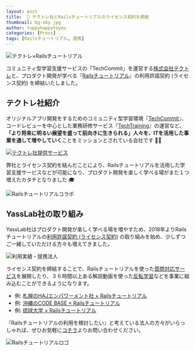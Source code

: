 ```yaml
---
layout: post
title:  🤝 テクトレ社とRailsチュートリアルのライセンス契約を締結
thumbnail: bg-sky.jpg
author: Yuppyhappytoyou
categories: [Press]
tags: [Railsチュートリアル, 提携]
---
```


![テクトレ×Railsチュートリアル](https://i.gyazo.com/3fe150d8d6587438214d6bcbb494dbf3.png)

コミュニティ型学習支援サービスの「TechCommit」を運営する[株式会社テクトレ](https://corp.tech-training.jp/)と、プロダクト開発が学べる『[Railsチュートリアル](https://railstutorial.jp/)』の利用許諾契約 (ライセンス契約) を締結いたしました。

## テクトレ社紹介
オリジナルアプリ開発をするためのコミュニティ型学習環境『[TechCommit](https://www.tech-commit.jp/)』、コードレビューを中心とした業務研修サービス『[TechTraining](https://www.tech-training.jp/item/rails_review)』の運営など、**「より将来に明るい展望を盛って前向きに生きられる」人々を、ITを活用した事業を通して増やしていく**ことをミッションとされている会社です 🏢✨

[![テクトレ社提供サービス](https://i.gyazo.com/f32e8dcc56d728e8b761e298bd1998bf.png)](https://corp.tech-training.jp/)

弊社とライセンス契約を結んだことにより、Railsチュートリアルを活用した学習支援サービスなどが可能になり、プロダクト開発を楽しく学べる場がまた１つ増えたカタチとなりました 🎓

![Railsチュートリアルコラボ](https://i.gyazo.com/79b6ea8e39017b699e648c62a690f26e.png)


## YassLab社の取り組み

YassLab社はプロダクト開発が楽しく学べる場を増やすため、2018年よりRailsチュートリアルの[利用許諾契約 (ライセンス契約)](https://railstutorial.jp/contact#license) の取り組みを始め、少しずつご一緒していただける方々も増えてきました。

![利用実績・提携法人](https://i.gyazo.com/0b6a1862b3ef29b9e5afcc8245af0d71.png)

ライセンス契約を締結することで、Railsチュートリアルを使った[質問対応サービス](https://railstutorial.jp/#service)を展開したり、３６時間以上ある解説動画を使った[反転学習](https://speakerdeck.com/yasslab/more-interactive-way-of-learning-rails)などを事業に組み込むことができるようになります。

- 例: [札幌のHAJエンパワーメント社 × Railsチュートリアル](https://yasslab.jp/ja/news/partnership-with-haj-empowerment)
- 例: [沖縄のCODE BASE × Railsチュートリアル](https://yasslab.jp/ja/news/partnership-with-codebase)
- 例: [琉球大学 × Railsチュートリアル](https://yasslab.jp/ja/news/univ-of-ryukyus-with-railstutorial)

『Railsチュートリアルの利用を検討したい』と考えている法人の方々がいらっしゃれば、ぜひお気軽に[コチラ](https://railstutorial.jp/contact)よりお問い合わせください。

![Railsチュートリアルロゴ](https://i.gyazo.com/d89f3367fe2668e5cb3ae8b69be642e5.png)
